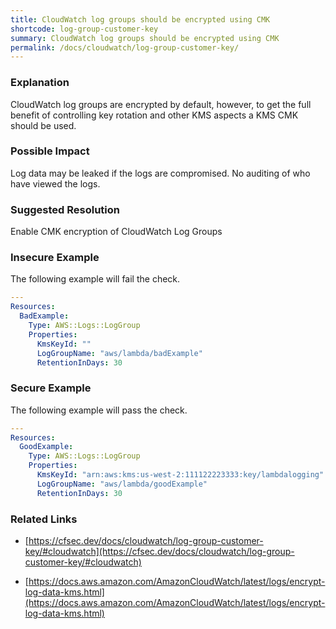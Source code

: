```yaml
---
title: CloudWatch log groups should be encrypted using CMK
shortcode: log-group-customer-key
summary: CloudWatch log groups should be encrypted using CMK 
permalink: /docs/cloudwatch/log-group-customer-key/
---
```


### Explanation

CloudWatch log groups are encrypted by default, however, to get the full benefit of controlling key rotation and other KMS aspects a KMS CMK should be used.

### Possible Impact
Log data may be leaked if the logs are compromised. No auditing of who have viewed the logs.

### Suggested Resolution
Enable CMK encryption of CloudWatch Log Groups


### Insecure Example

The following example will fail the  check.

```yaml
---
Resources:
  BadExample:
    Type: AWS::Logs::LogGroup
    Properties:
      KmsKeyId: ""
      LogGroupName: "aws/lambda/badExample"
      RetentionInDays: 30

```



### Secure Example

The following example will pass the  check.

```yaml
---
Resources:
  GoodExample:
    Type: AWS::Logs::LogGroup
    Properties:
      KmsKeyId: "arn:aws:kms:us-west-2:111122223333:key/lambdalogging"
      LogGroupName: "aws/lambda/goodExample"
      RetentionInDays: 30

```




### Related Links


- [https://cfsec.dev/docs/cloudwatch/log-group-customer-key/#cloudwatch](https://cfsec.dev/docs/cloudwatch/log-group-customer-key/#cloudwatch)

- [https://docs.aws.amazon.com/AmazonCloudWatch/latest/logs/encrypt-log-data-kms.html](https://docs.aws.amazon.com/AmazonCloudWatch/latest/logs/encrypt-log-data-kms.html)



